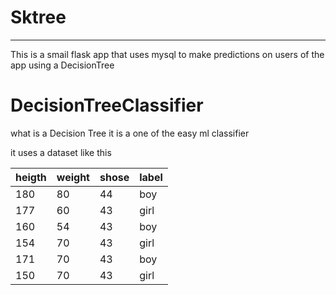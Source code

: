 # Sktree 
___

This is a smail flask app that uses mysql to make predictions on users of the app using a DecisionTree

# DecisionTreeClassifier

what is a Decision Tree it is a one of the easy ml classifier 

it uses a dataset like this 

|heigth|weight|shose|label|
|-----|-----|-----|-----|
|180  | 80  |44   | boy |
|177  | 60  |43   |girl |
|160  | 54  |43   |boy  |
|154  | 70  |43   |girl |
|171  | 70  |43   |boy  |
|150  | 70  |43   |girl |
